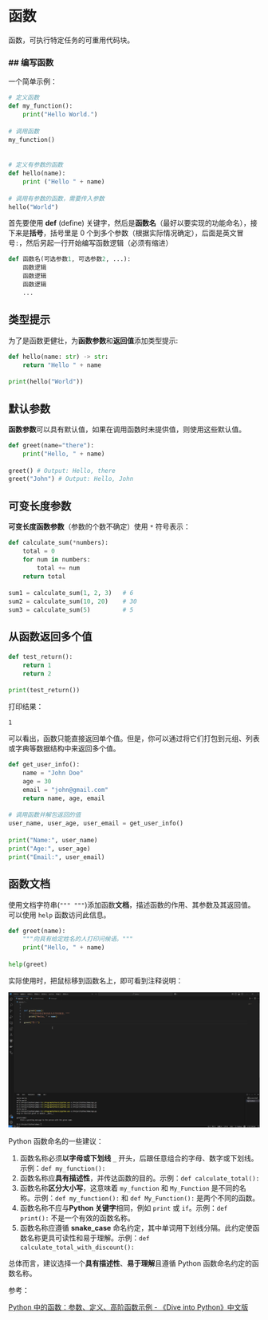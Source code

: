 # 函数

函数，可执行特定任务的可重用代码块。

### ## 编写函数

一个简单示例：

```python
# 定义函数
def my_function():
    print("Hello World.")

# 调用函数 
my_function()


# 定义有参数的函数
def hello(name):
    print ("Hello " + name)

# 调用有参数的函数，需要传入参数
hello("World")
```

首先要使用 **def** (define) 关键字，然后是**函数名**（最好以要实现的功能命名），接下来是**括号**，括号里是 0 个到多个参数（根据实际情况确定），后面是英文冒号`:`，然后另起一行开始编写函数逻辑（必须有缩进）

```python
def 函数名(可选参数1, 可选参数2, ...):
	函数逻辑
	函数逻辑
	函数逻辑
	...
```

## 类型提示

为了是函数更健壮，为**函数参数**和**返回值**添加类型提示:

```python
def hello(name: str) -> str:
    return "Hello " + name

print(hello("World"))
```

## 默认参数

**函数参数**可以具有默认值，如果在调用函数时未提供值，则使用这些默认值。

```python
def greet(name="there"):
	print("Hello, " + name)

greet() # Output: Hello, there
greet("John") # Output: Hello, John
```

## 可变长度参数

**可变长度函数参数**（参数的个数不确定）使用 `*` 符号表示：

```python
def calculate_sum(*numbers):
    total = 0
    for num in numbers:
        total += num
    return total

sum1 = calculate_sum(1, 2, 3)   # 6
sum2 = calculate_sum(10, 20)    # 30
sum3 = calculate_sum(5)         # 5
```

## 从函数返回多个值

```python
def test_return():
    return 1
    return 2

print(test_return())
```

打印结果：

```shell
1
```

可以看出，函数只能直接返回单个值。但是，你可以通过将它们打包到元组、列表或字典等数据结构中来返回多个值。

```python
def get_user_info():
    name = "John Doe"
    age = 30
    email = "john@gmail.com"
    return name, age, email

# 调用函数并解包返回的值
user_name, user_age, user_email = get_user_info()

print("Name:", user_name)
print("Age:", user_age)
print("Email:", user_email)
```

## 函数文档

使用文档字符串(`""" """`)添加函数**文档**，描述函数的作用、其参数及其返回值。可以使用 `help` 函数访问此信息。

```python
def greet(name):
    """向具有给定姓名的人打印问候语。"""
    print("Hello, " + name)

help(greet)
```

实际使用时，把鼠标移到函数名上，即可看到注释说明：

![](./src/Code_5gxhgKapfL.gif)


Python 函数命名的一些建议：

1. 函数名称必须**以字母或下划线** `_` 开头，后跟任意组合的字母、数字或下划线。示例：`def my_function():`
2. 函数名称应**具有描述性**，并传达函数的目的。示例：`def calculate_total():`
3. 函数名称**区分大小写**，这意味着 `my_function` 和 `My_Function` 是不同的名称。示例：`def my_function():` 和 `def My_Function():` 是两个不同的函数。
4. 函数名称不应与**Python 关键字**相同，例如 `print` 或 `if`。示例：`def print():` 不是一个有效的函数名称。
5. 函数名称应遵循 **snake_case** 命名约定，其中单词用下划线分隔。此约定使函数名称更具可读性和易于理解。示例：`def calculate_total_with_discount():`

总体而言，建议选择一个**具有描述性**、**易于理解**且遵循 Python 函数命名约定的函数名称。


参考：

[Python 中的函数：参数、定义、高阶函数示例 - 《Dive into Python》中文版](https://diveintopython.cn/learn/functions)